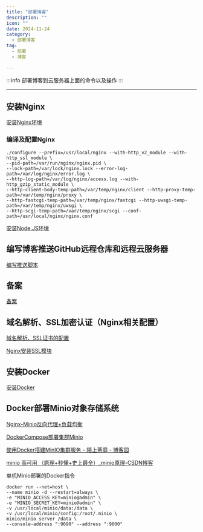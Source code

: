 ```yaml
---
title: "部署博客"
description: ""
icon: ""
date: 2024-11-24
category:
  - 部署博客
tag:
  - 部署
  - 博客

---
```


:::info
部署博客到云服务器上面的命令以及操作
:::

---
## 安装Nginx

[安装Nginx环境](https://blog.csdn.net/weixin_65644655/article/details/142861486)

### 编译及配置Nginx

```shell
./configure --prefix=/usr/local/nginx --with-http_v2_module --with-http_ssl_module \
--pid-path=/var/run/nginx/nginx.pid \
--lock-path=/var/lock/nginx.lock --error-log-path=/var/log/nginx/error.log \
--http-log-path=/var/log/nginx/access.log --with-http_gzip_static_module \
--http-client-body-temp-path=/var/temp/nginx/client --http-proxy-temp-path=/var/temp/nginx/proxy \
--http-fastcgi-temp-path=/var/temp/nginx/fastcgi --http-uwsgi-temp-path=/var/temp/nginx/uwsgi \
--http-scgi-temp-path=/var/temp/nginx/scgi --conf-path=/usr/local/nginx/nginx.conf
```

[安装Node.JS环境](https://help.aliyun.com/zh/ecs/use-cases/deploy-a-node-js-environment-on-a-centos-7-instance?spm=a2c4g.11186623.help-menu-)

## 编写博客推送GitHub远程仓库和远程云服务器

[编写推送脚本](https://blog.mo7.cc/)

## 备案

[备案](https://zhuanlan.zhihu.com/p/371579941)

## 域名解析、SSL加密认证（Nginx相关配置）

[域名解析、SSL证书的配置](https://www.bilibili.com/video/BV1E7411S75M/?spm_id_from=333.337.search-card.all.click&vd_source=834d9d69a86c55d6acbaf9e5dbe37bb2)

[Nginx安装SSL模块](https://www.cnblogs.com/ambition26/p/14077773.html)

## 安装Docker

[安装Docker](https://developer.aliyun.com/mirror/docker-ce?spm=a2c6h.13651102.0.0.57e31b11Pt8clX)

## Docker部署Minio对象存储系统

[Nginx-Minio反向代理+负载均衡](https://github.com/minio/minio/blob/master/docs/orchestration/docker-compose/nginx.conf)

[DockerCompose部署集群Minio](https://github.com/minio/minio/blob/master/docs/orchestration/docker-compose/docker-compose.yaml)

[使用Docker搭建MinIO集群服务 - 陌上荼靡 - 博客园](https://www.cnblogs.com/mstmdev/p/17212289.html)

[minio 高可用 （原理+秒懂+史上最全）_minio原理-CSDN博客](https://blog.csdn.net/crazymakercircle/article/details/120855464)

单机Minio部署的Docker指令
``` SHELL
docker run --net=host \
--name minio -d --restart=always \
-e "MINIO_ACCESS_KEY=minio@admin" \
-e "MINIO_SECRET_KEY=minio@admin" \
-v /usr/local/minio/data:/data \
-v /usr/local/minio/config:/root/.minio \
minio/minio server /data \
--console-address ":9090" --address ":9000"
```
